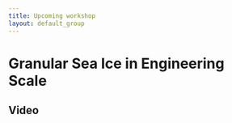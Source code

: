 ```yaml
---
title: Upcoming workshop
layout: default_group
---
```

# Granular Sea Ice in Engineering Scale

## Video

